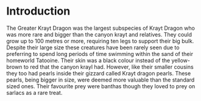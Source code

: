 # Introduction
The Greater Krayt Dragon was the largest subspecies of Krayt Dragon who was more rare and bigger than the canyon krayt and relatives.
They could grow up to 100 metres or more, requiring ten legs to support their big bulk.
Despite their large size these creatures have been rarely seen due to preferring to spend long periods of time swimming within the sand of their homeworld Tatooine.
Their skin was a black colour instead of the yellow-brown to red that the canyon krayl had.
However, like their smaller cousins they too had pearls inside their gizzard called Krayt dragon pearls.
These pearls, being bigger in size, were deemed more valuable than the standard sized ones.
Their favourite prey were banthas though they loved to prey on sarlacs as a rare treat.